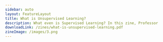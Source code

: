 ```yaml
---
sidebar: auto
layout: FeatureLayout
title: What is Unsupervised Learning?
description: What even is Supervised Learning? In this zine, Professor Puff introduces you to Unsupervised Learning, one of the categories of machine learning. This type of learning uses unlabelled data and leverages algorithms to sort items into groups.
downloadLink: /zines/what-is-unsupervised-learning.pdf
zineImage: /images/3.png
---
```

